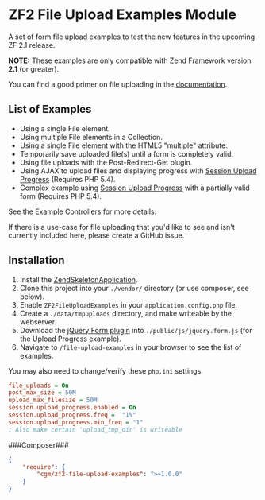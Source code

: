 ZF2 File Upload Examples Module
===============================

A set of form file upload examples to test the new features in the upcoming ZF 2.1 release.

**NOTE:** These examples are only compatible with Zend Framework version **2.1** (or greater).

You can find a good primer on file uploading in the
[documentation](http://framework.zend.com/manual/2.1/en/modules/zend.form.file-upload.html).


List of Examples
----------------

* Using a single File element.
* Using multiple File elements in a Collection.
* Using a single File element with the HTML5 "multiple" attribute.
* Temporarily save uploaded file(s) until a form is completely valid.
* Using file uploads with the Post-Redirect-Get plugin.
* Using AJAX to upload files and displaying progress with [Session Upload Progress](http://www.php.net/manual/en/session.upload-progress.php) (Requires PHP 5.4).
* Complex example using [Session Upload Progress](http://www.php.net/manual/en/session.upload-progress.php) with a partially valid form (Requires PHP 5.4).

See the [Example Controllers](https://github.com/cgmartin/ZF2FileUploadExamples/tree/master/src/ZF2FileUploadExamples/Controller) for more details.

If there is a use-case for file uploading that you'd like to see and isn't currently included here,
please create a GitHub issue.


Installation
------------

1. Install the [ZendSkeletonApplication](https://github.com/zendframework/ZendSkeletonApplication).
2. Clone this project into your `./vendor/` directory (or use composer, see below).
3. Enable `ZF2FileUploadExamples` in your `application.config.php` file.
4. Create a `./data/tmpuploads` directory, and make writeable by the webserver.
5. Download the [jQuery Form plugin](https://github.com/malsup/form) into
   `./public/js/jquery.form.js` (for the Upload Progress example).
6. Navigate to `/file-upload-examples` in your browser to see the list of examples.

You may also need to change/verify these `php.ini` settings:
```ini
file_uploads = On
post_max_size = 50M
upload_max_filesize = 50M
session.upload_progress.enabled = On
session.upload_progress.freq =  "1%"
session.upload_progress.min_freq = "1"
; Also make certain 'upload_tmp_dir' is writeable
```

###Composer###

```json
{
    "require": {
        "cgm/zf2-file-upload-examples": ">=1.0.0"
    }
}
```

